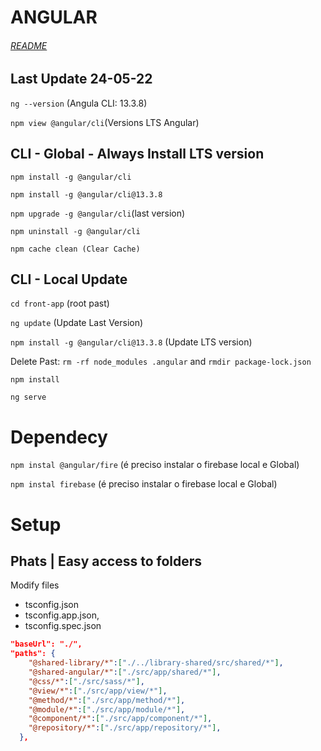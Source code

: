 # ANGULAR
###### [README](./../README.md)

## Last Update 24-05-22

`ng --version` (Angula CLI: 13.3.8)

`npm view @angular/cli`(Versions LTS Angular)

## CLI - Global - Always Install LTS version

`npm install -g @angular/cli` 

`npm install -g @angular/cli@13.3.8`

`npm upgrade -g @angular/cli`(last version)

`npm uninstall -g @angular/cli`

`npm cache clean (Clear Cache)`

## CLI - Local Update

`cd front-app` (root past)

`ng update` (Update Last Version)

`npm install -g @angular/cli@13.3.8` (Update LTS version)

Delete Past: `rm -rf node_modules .angular` and `rmdir package-lock.json`

`npm install`

`ng serve`

# Dependecy

`npm instal @angular/fire` (é preciso instalar o firebase local e Global)

`npm instal firebase` (é preciso instalar o firebase local e Global)

# Setup

## Phats | Easy access to folders
Modify files
 - tsconfig.json
 - tsconfig.app.json,
 - tsconfig.spec.json
```json
"baseUrl": "./",
"paths": {
    "@shared-library/*":["./../library-shared/src/shared/*"],
    "@shared-angular/*":["./src/app/shared/*"],
    "@css/*":["./src/sass/*"],
    "@view/*":["./src/app/view/*"],
    "@method/*":["./src/app/method/*"],
    "@module/*":["./src/app/module/*"],
    "@component/*":["./src/app/component/*"],
    "@repository/*":["./src/app/repository/*"],
  },
```

